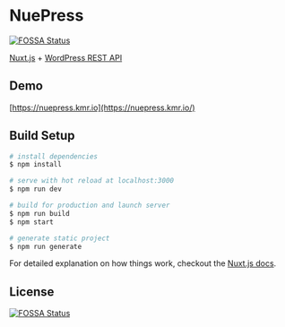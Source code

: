 # NuePress
[![FOSSA Status](https://app.fossa.io/api/projects/git%2Bgithub.com%2Fyashha%2Fnuepress.svg?type=shield)](https://app.fossa.io/projects/git%2Bgithub.com%2Fyashha%2Fnuepress?ref=badge_shield)


[Nuxt.js](https://github.com/nuxt/nuxt.js) + [WordPress REST API](https://developer.wordpress.org/rest-api/)

## Demo

[https://nuepress.kmr.io](https://nuepress.kmr.io/)

## Build Setup

``` bash
# install dependencies
$ npm install

# serve with hot reload at localhost:3000
$ npm run dev

# build for production and launch server
$ npm run build
$ npm start

# generate static project
$ npm run generate
```

For detailed explanation on how things work, checkout the [Nuxt.js docs](https://github.com/nuxt/nuxt.js).


## License
[![FOSSA Status](https://app.fossa.io/api/projects/git%2Bgithub.com%2Fyashha%2Fnuepress.svg?type=large)](https://app.fossa.io/projects/git%2Bgithub.com%2Fyashha%2Fnuepress?ref=badge_large)